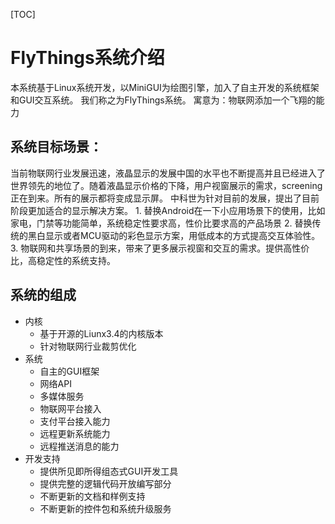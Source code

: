 
[TOC]

# <span id="system_introdoction">FlyThings系统介绍</span>
本系统基于Linux系统开发，以MiniGUI为绘图引擎，加入了自主开发的系统框架和GUI交互系统。
我们称之为FlyThings系统。
寓意为：物联网添加一个飞翔的能力

## 系统目标场景：
当前物联网行业发展迅速，液晶显示的发展中国的水平也不断提高并且已经进入了世界领先的地位了。随着液晶显示价格的下降，用户视窗展示的需求，screening正在到来。所有的展示都将变成显示屏。
	中科世为针对目前的发展，提出了目前阶段更加适合的显示解决方案。
    1. 替换Android在一下小应用场景下的使用，比如家电，门禁等功能简单，系统稳定性要求高，性价比要求高的产品场景
    2. 替换传统的黑白显示或者MCU驱动的彩色显示方案，用低成本的方式提高交互体验性。
    3. 物联网和共享场景的到来，带来了更多展示视窗和交互的需求。提供高性价比，高稳定性的系统支持。
    
## 系统的组成
* 内核
	* 基于开源的Liunx3.4的内核版本
	* 针对物联网行业裁剪优化
* 系统
	* 自主的GUI框架
	*  网络API
	*  多媒体服务
	*  物联网平台接入
	*  支付平台接入能力
	*  远程更新系统能力
	*  远程推送消息的能力
* 开发支持
	* 提供所见即所得组态式GUI开发工具
	* 提供完整的逻辑代码开放编写部分
	* 不断更新的文档和样例支持
	* 不断更新的控件包和系统升级服务
